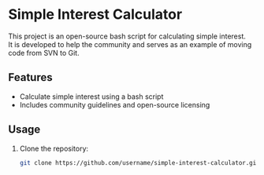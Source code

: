 # Simple Interest Calculator

This project is an open-source bash script for calculating simple interest.  
It is developed to help the community and serves as an example of moving code from SVN to Git.  

## Features  
- Calculate simple interest using a bash script  
- Includes community guidelines and open-source licensing  

## Usage  
1. Clone the repository:  
   ```bash
   git clone https://github.com/username/simple-interest-calculator.git
